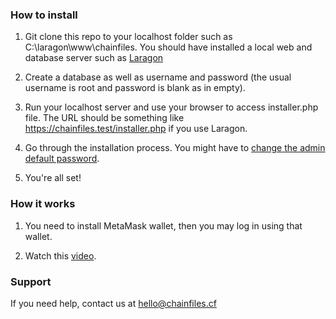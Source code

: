 ### How to install

1. Git clone this repo to your localhost folder such as C:\laragon\www\chainfiles. You should have installed a local web and database server such as [Laragon](https://laragon.org/)

2. Create a database as well as username and password (the usual username is root and password is blank as in empty).

2. Run your localhost server and use your browser to access installer.php file. The URL should be something like https://chainfiles.test/installer.php if you use Laragon.

3. Go through the installation process. You might have to [change the admin default password](https://www.linuxshelltips.com/change-wordpress-admin-password-via-phpmyadmin/). 

4. You're all set!

### How it works
1. You need to install MetaMask wallet, then you may log in using that wallet.

2. Watch this [video](https://youtu.be/nsnNvw2FmJs).

### Support
If you need help, contact us at hello@chainfiles.cf
